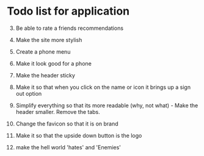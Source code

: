 # Todo list for application

3. Be able to rate a friends recommendations

4. Make the site more stylish
5. Create a phone menu
6. Make it look good for a phone
7. Make the header sticky
8. Make it so that when you click on the name or icon it brings up a sign out option
9. Simplify everything so that its more readable (why, not what) - Make the header smaller. Remove the tabs.

10. Change the favicon so that it is on brand
11. Make it so that the upside down button is the logo
12. make the hell world 'hates' and 'Enemies'
